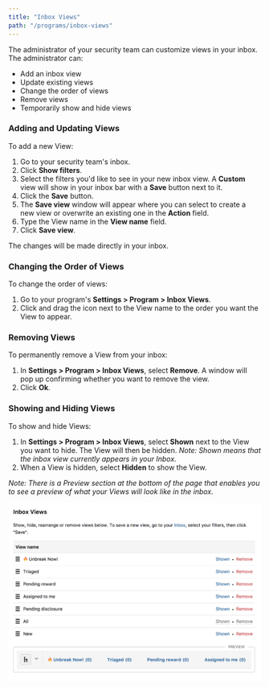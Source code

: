 ```yaml
---
title: "Inbox Views"
path: "/programs/inbox-views"
---
```


The administrator of your security team can customize views in your inbox. The administrator can:
* Add an inbox view
* Update existing views
* Change the order of views
* Remove views
* Temporarily show and hide views

### Adding and Updating Views
To add a new View:
1. Go to your security team's inbox.
2. Click **Show filters**.
3. Select the filters you'd like to see in your new inbox view. A **Custom** view will show in your inbox bar with a **Save** button next to it.
4. Click the **Save** button.
5. The **Save view** window will appear where you can select to create a new view or overwrite an existing one in the **Action** field. 
6. Type the View name in the **View name** field.
7. Click **Save view**. 

The changes will be made directly in your inbox. 

### Changing the Order of Views
To change the order of views:
1. Go to your program's **Settings > Program > Inbox Views**. 
2. Click and drag the icon next to the View name to the order you want the View to appear.  

### Removing Views
To permanently remove a View from your inbox:
1. In **Settings > Program > Inbox Views**, select **Remove**. A window will pop up confirming whether you want to remove the view. 
2. Click **Ok**. 

### Showing and Hiding Views
To show and hide Views: 
1. In **Settings > Program > Inbox Views**, select **Shown** next to the View you want to hide. The View will then be hidden. *Note: Shown means that the inbox view currently appears in your Inbox.* 
2. When a View is hidden, select **Hidden** to show the View.


*Note: There is a *Preview* section at the bottom of the page that enables you to see a preview of what your Views will look like in the inbox.* 

![inbox-view](./images/inbox-views.png)
